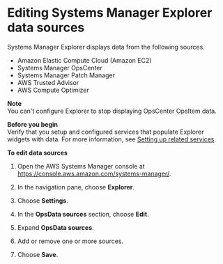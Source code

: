 # Editing Systems Manager Explorer data sources<a name="Explorer-using-editing-data-sources"></a>

Systems Manager Explorer displays data from the following sources\. 
+ Amazon Elastic Compute Cloud \(Amazon EC2\)
+ Systems Manager OpsCenter
+ Systems Manager Patch Manager
+ AWS Trusted Advisor
+ AWS Compute Optimizer

**Note**  
You can't configure Explorer to stop displaying OpsCenter OpsItem data\.

**Before you begin**  
Verify that you setup and configured services that populate Explorer widgets with data\. For more information, see [Setting up related services](Explorer-setup-related-services.md)\.

**To edit data sources**

1. Open the AWS Systems Manager console at [https://console\.aws\.amazon\.com/systems\-manager/](https://console.aws.amazon.com/systems-manager/)\.

1. In the navigation pane, choose **Explorer**\.

1. Choose **Settings**\.

1. In the **OpsData sources** section, choose **Edit**\.

1. Expand **OpsData sources**\.

1. Add or remove one or more sources\.

1. Choose **Save**\.